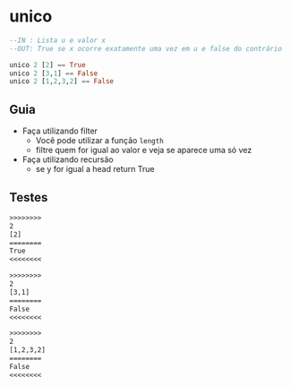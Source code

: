 # unico

```hs
--IN : Lista u e valor x
--OUT: True se x ocorre exatamente uma vez em u e false do contrário

unico 2 [2] == True
unico 2 [3,1] == False
unico 2 [1,2,3,2] == False
```

## Guia

- Faça utilizando filter
  - Você pode utilizar a função `length`
  - filtre quem for igual ao valor e veja se aparece uma só vez
- Faça utilizando recursão
  - se y for igual a head return True

## Testes

```txt
>>>>>>>>
2
[2]
========
True
<<<<<<<<

>>>>>>>>
2
[3,1]
========
False
<<<<<<<<

>>>>>>>>
2
[1,2,3,2]
========
False
<<<<<<<<

```
